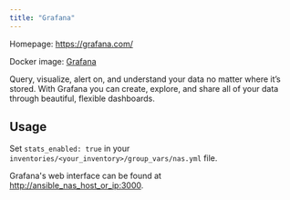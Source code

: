 ```yaml
---
title: "Grafana"
---
```


Homepage: <https://grafana.com/>

Docker image: [Grafana](https://hub.docker.com/r/grafana/grafana)

Query, visualize, alert on, and understand your data no matter where it’s stored. With Grafana you can create, explore, and share all of your data through beautiful, flexible dashboards.

## Usage

Set `stats_enabled: true` in your `inventories/<your_inventory>/group_vars/nas.yml` file.

Grafana's web interface can be found at <http://ansible_nas_host_or_ip:3000>.


